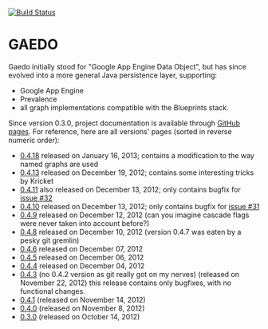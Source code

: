 [![Build Status](https://buildhive.cloudbees.com/job/Riduidel/job/gaedo/badge/icon)](https://buildhive.cloudbees.com/job/Riduidel/job/gaedo/)

GAEDO
=====

Gaedo initially stood for "Google App Engine Data Object", but has since evolved into a more general Java persistence layer, supporting:

* Google App Engine
* Prevalence
* all graph implementations compatible with the Blueprints stack.

Since version 0.3.0, project documentation is available through [GitHub pages][1]. For reference, here are all versions' pages (sorted in reverse numeric order): 

 * [0.4.18][14] released on January 16, 2013; contains a modification to the way named graphs are used
 * [0.4.13][13] released on December 19, 2012; contains some interesting tricks by Kricket
 * [0.4.11][2] also released on December 13, 2012; only contains bugfix for [issue #32][3]
 * [0.4.10][2] released on December 13, 2012; only contains bugfix for [issue #31][3]
 * [0.4.9][4] released on December 12, 2012 (can you imagine cascade flags were never taken into account before?)
 * [0.4.8][5] released on December 10, 2012 (version 0.4.7 was eaten by a pesky git gremlin)
 * [0.4.6][6] released on December 07, 2012
 * [0.4.5][7] released on December 06, 2012
 * [0.4.4][8] released on December 04, 2012
 * [0.4.3][9] (no 0.4.2 version as git really got on my nerves) (released on November 22, 2012) this release contains only bugfixes, with no functional changes.
 * [0.4.1][10] (released on November 14, 2012)
 * [0.4.0][11] (released on November 8, 2012)
 * [0.3.0][12] (released on October 14, 2012)


  [1]: http://pages.github.com/
  [2]: http://riduidel.github.com/gaedo/site/0.4.9/
  [3]: https://github.com/Riduidel/gaedo/issues/32
  [4]: http://riduidel.github.com/gaedo/site/0.4.9/
  [5]: http://riduidel.github.com/gaedo/site/0.4.1/
  [6]: http://riduidel.github.com/gaedo/site/0.4.1/
  [7]: http://riduidel.github.com/gaedo/site/0.4.1/
  [8]: http://riduidel.github.com/gaedo/site/0.4.1/
  [9]: http://riduidel.github.com/gaedo/site/0.4.1/
  [10]: http://riduidel.github.com/gaedo/site/0.4.1/
  [11]: http://riduidel.github.com/gaedo/site/0.4.0/
  [12]: http://riduidel.github.com/gaedo/site/0.3.0/
  [13]: http://riduidel.github.com/gaedo/site/0.4.13/
  [14]: http://riduidel.github.com/gaedo/site/0.4.18/
